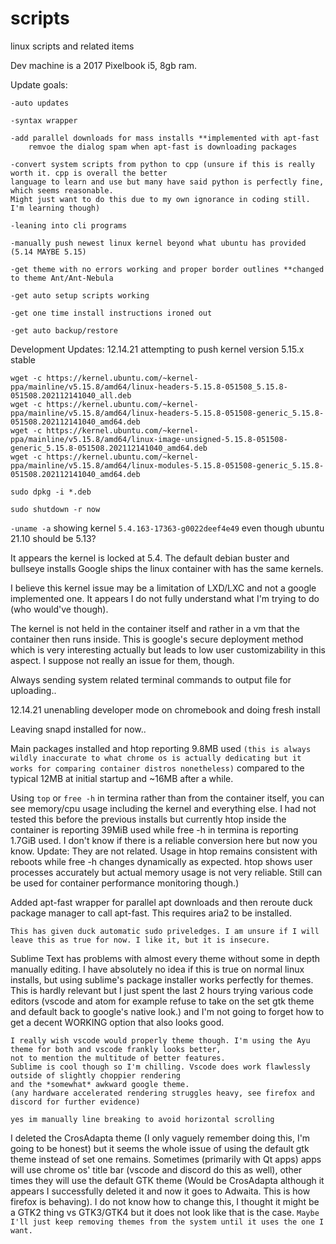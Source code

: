 # scripts
linux scripts and related items

Dev machine is a 2017 Pixelbook i5, 8gb ram. 

Update goals:

	
	-auto updates
	
	-syntax wrapper
	
	-add parallel downloads for mass installs **implemented with apt-fast
		remvoe the dialog spam when apt-fast is downloading packages
	
	-convert system scripts from python to cpp (unsure if this is really worth it. cpp is overall the better 
	language to learn and use but many have said python is perfectly fine, which seems reasonable. 
	Might just want to do this due to my own ignorance in coding still. I'm learning though)
	
	-leaning into cli programs
	
	-manually push newest linux kernel beyond what ubuntu has provided (5.14 MAYBE 5.15)
	
	-get theme with no errors working and proper border outlines **changed to theme Ant/Ant-Nebula
	
	-get auto setup scripts working
	
	-get one time install instructions ironed out
	
	-get auto backup/restore
	

Development Updates:
12.14.21 attempting to push kernel version 5.15.x stable
```
wget -c https://kernel.ubuntu.com/~kernel-ppa/mainline/v5.15.8/amd64/linux-headers-5.15.8-051508_5.15.8-051508.202112141040_all.deb
wget -c https://kernel.ubuntu.com/~kernel-ppa/mainline/v5.15.8/amd64/linux-headers-5.15.8-051508-generic_5.15.8-051508.202112141040_amd64.deb
wget -c https://kernel.ubuntu.com/~kernel-ppa/mainline/v5.15.8/amd64/linux-image-unsigned-5.15.8-051508-generic_5.15.8-051508.202112141040_amd64.deb
wget -c https://kernel.ubuntu.com/~kernel-ppa/mainline/v5.15.8/amd64/linux-modules-5.15.8-051508-generic_5.15.8-051508.202112141040_amd64.deb
```
```
sudo dpkg -i *.deb
```
```
sudo shutdown -r now
```
```-uname -a``` showing kernel ```5.4.163-17363-g0022deef4e49``` even though ubuntu 21.10 should be 5.13? 

It appears the kernel is locked at 5.4. The default debian buster and bullseye installs Google ships the linux container with has the same kernels. 

I believe this kernel issue may be a limitation of LXD/LXC and not a google implemented one. It appears I do not fully understand what I'm trying to do (who would've though).

The kernel is not held in the container itself and rather in a vm that the container then runs inside. This is google's secure deployment method which is very interesting actually but leads to low user customizability in this aspect. I suppose not really an issue for them, though.

Always sending system related terminal commands to output file for uploading..

12.14.21 unenabling developer mode on chromebook and doing fresh install

Leaving snapd installed for now..

Main packages installed and htop reporting 9.8MB used ```(this is always wildly inaccurate to what chrome os is actually dedicating but it works for comparing container distros nonetheless)``` compared to the typical 12MB at initial startup and ~16MB after a while. 

Using ```top``` or ```free -h``` in termina rather than from the container itself, you can see memory/cpu usage including the kernel and everything else. I had not tested this before the previous installs but currently htop inside the container is reporting 39MiB used while free -h in termina is reporting 1.7GiB used. I don't know if there is a reliable conversion here but now you know. Update: They are not related. Usage in htop remains consistent with reboots while free -h changes dynamically as expected. htop shows user processes accurately but actual memory usage is not very reliable. Still can be used for container performance monitoring though.)

Added apt-fast wrapper for parallel apt downloads and then reroute duck package manager to call apt-fast. This requires aria2 to be installed.
	
	This has given duck automatic sudo priveledges. I am unsure if I will leave this as true for now. I like it, but it is insecure.

Sublime Text has problems with almost every theme without some in depth manually editing. I have absolutely no idea if this is true on normal linux installs, but using sublime's package installer works perfectly for themes. This is hardly relevant but I just spent the last 2 hours trying various code editors (vscode and atom for example refuse to take on the set gtk theme and default back to google's native look.) and I'm not going to forget how to get a decent WORKING option that also looks good. 

	I really wish vscode would properly theme though. I'm using the Ayu theme for both and vscode frankly looks better, 
	not to mention the multitude of better features.
	Sublime is cool though so I'm chilling. Vscode does work flawlessly outside of slightly choppier rendering 
	and the *somewhat* awkward google theme.
	(any hardware accelerated rendering struggles heavy, see firefox and discord for further evidence)
	
	yes im manually line breaking to avoid horizontal scrolling
	
I deleted the CrosAdapta theme (I only vaguely remember doing this, I'm going to be honest) but it seems the whole issue of using the default gtk theme instead of set one remains. Sometimes (primarily with Qt apps) apps will use chrome os' title bar (vscode and discord do this as well), other times they will use the default GTK theme (Would be CrosAdapta although it appears I successfully deleted it and now it goes to Adwaita. This is how firefox is behaving). I do not know how to change this, I thought it might be a GTK2 thing vs GTK3/GTK4 but it does not look like that is the case. ```Maybe I'll just keep removing themes from the system until it uses the one I want.```
